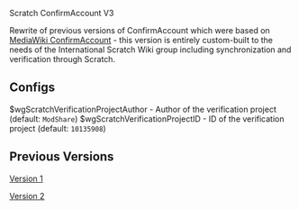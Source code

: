 Scratch ConfirmAccount V3

Rewrite of previous versions of ConfirmAccount which were based on [MediaWiki ConfirmAccount](https://mediawiki.org/wiki/Extension:ConfirmAccount) - this version is entirely custom-built to the needs of the International Scratch Wiki group including synchronization and verification through Scratch.

## Configs
$wgScratchVerificationProjectAuthor - Author of the verification project (default: `ModShare`)
$wgScratchVerificationProjectID - ID of the verification project (default: `10135908`)
## Previous Versions
[Version 1](https://github.com/jacob-g/scratch-confirmaccount)

[Version 2](https://github.com/InternationalScratchWiki/scratch-confirmaccount-v2)
